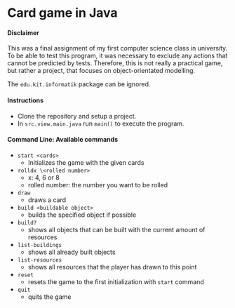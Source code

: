 # Card game in Java


#### Disclaimer
This was a final assignment of my first computer science class in university.
To be able to test this program, it was necessary to exclude any actions that cannot
be predicted by tests. Therefore, this is not really a practical game, but rather a project, that
focuses on object-orientated modelling.

The `edu.kit.informatik` package can be ignored.


#### Instructions
 - Clone the repository and setup a project.
 - In `src.view.main.java` run `main()` to execute the program.
 
 
#### Command Line: Available commands
 - `start <cards>`
   - Initializes the game with the given cards
 - `rolldx \<rolled number>`
   - x: 4, 6 or 8
   - rolled number: the number you want to be rolled
 - `draw` 
   - draws a card
 - `build <buildable object>`
   - builds the specified object if possible
 - `build?`
   - shows all objects that can be built with the current amount of resources
 - `list-buildings`
   - shows all already built objects
 - `list-resources`
   - shows all resources that the player has drawn to this point
 - `reset`
   - resets the game to the first initialization with `start` command
 - `quit`
   - quits the game
 





